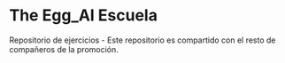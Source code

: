 # The Egg_AI Escuela
Repositorio de ejercicios - Este repositorio es compartido con el resto de compañeros de la promoción.
